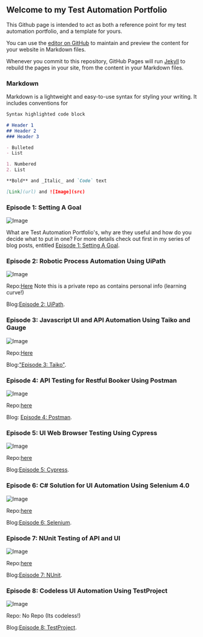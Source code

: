 ## Welcome to my Test Automation Portfolio

This Github page is intended to act as both a reference point for my test automation portfolio, and a template for yours. 

You can use the [editor on GitHub](https://github.com/askherconsulting/testautomationportfolio.github.io/edit/gh-pages/index.md) to maintain and preview the content for your website in Markdown files.

Whenever you commit to this repository, GitHub Pages will run [Jekyll](https://jekyllrb.com/) to rebuild the pages in your site, from the content in your Markdown files.

### Markdown

Markdown is a lightweight and easy-to-use syntax for styling your writing. It includes conventions for

```markdown
Syntax highlighted code block

# Header 1
## Header 2
### Header 3

- Bulleted
- List

1. Numbered
2. List

**Bold** and _Italic_ and `Code` text

[Link](url) and ![Image](src)
```
### Episode 1: Setting A Goal
![Image](https://beththetester.files.wordpress.com/2020/08/shutterstock_242288239.jpg?w=1000)

What are Test Automation Portfolio's, why are they useful and how do you decide what to put in one? 
For more details check out first in my series of blog posts, entitled [Episode 1: Setting A Goal](https://beththetester.com/2020/08/03/creating-a-test-automation-portfolio-episode-1-setting-a-goal/).

### Episode 2: Robotic Process Automation Using UiPath
![Image](https://beththetester.files.wordpress.com/2020/08/snag_4a4eb57.png?w=432)

Repo:[Here](https://github.com/askherconsulting/UiPath-Sample-RPA) Note this is a private repo as contains personal info (learning curve!)

Blog:[Episode 2: UiPath](https://beththetester.com/2020/08/09/automation-portfolio-episode-2-rpa-testing/).

### Episode 3: Javascript UI and API Automation Using Taiko and Gauge
![Image](https://beththetester.files.wordpress.com/2020/09/gauge_taiko_js.jpg?w=646)

Repo:[Here](https://github.com/askherconsulting/taiko-gauge-javascript-vscode-test-automation)

Blog:["Episode 3: Taiko"](https://beththetester.com/2020/09/17/creating-a-test-automation-portfolio-episode-3-taiko-gauge-and-javascript/).

### Episode 4: API Testing for Restful Booker Using Postman
![Image](https://beththetester.files.wordpress.com/2020/09/snag_40b9eed5.png?w=307)

Repo:[here](https://github.com/joannalaine/postman-restful-booker/pulls)

Blog: [Episode 4: Postman](https://beththetester.com/2020/09/27/creating-a-test-automation-portfolio-episode-4-api-testing-for-restful-booker-using-postman/).

### Episode 5: UI Web Browser Testing Using Cypress
![Image](https://beththetester.files.wordpress.com/2020/10/image.png?w=744)

Repo:[here](https://github.com/askherconsulting/Cypress-automation-portfolio-project)

Blog:[Episode 5: Cypress](https://beththetester.com/2020/10/06/creating-a-test-automation-portfolio-episode-5-ui-web-browser-testing-using-cypress/).

### Episode 6: C# Solution for UI Automation Using Selenium 4.0
![Image](https://beththetester.com/snag_704d44/)

Repo:[here](https://github.com/askherconsulting/CSharp_.Net_Selenium_Automation_Portfolio)

Blog:[Episode 6: Selenium](https://beththetester.com/2021/02/28/creating-a-test-automation-portfolio-episode-6-c-solution-for-ui-automation-using-selenium-4-0-aka-the-missing-episode/).

### Episode 7: NUnit Testing of API and UI
![Image](https://beththetester.files.wordpress.com/2020/08/snag_1943fea.png?w=558)

Repo:[here](https://github.com/askherconsulting/NUnit-Testing-Restful-Booker)

Blog:[Episode 7: NUnit](https://beththetester.com/2020/08/18/creating-a-test-automation-portfolio-bonus-episode-nunit-testing-of-restful-booker/).

### Episode 8: Codeless UI Automation Using TestProject
![Image](https://beththetester.files.wordpress.com/2020/08/snag_1943fea.png?w=558)

Repo: No Repo (Its codeless!) 

Blog:[Episode 8: TestProject](https://beththetester.com/2020/11/30/creating-a-test-automation-portfolio-bonus-edition-codeless-ui-automation-using-testproject/).
